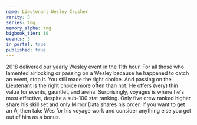 ```yaml
---
name: Lieutenant Wesley Crusher
rarity: 5
series: tng
memory_alpha: tng
bigbook_tier: 10
events: 3
in_portal: true
published: true
---
```


2018 delivered our yearly Wesley event in the 11th hour. For all those who lamented airlocking or passing on a Wesley because he happened to catch an event, stop it. You still made the right choice. And passing on the Lieutenant is the right choice more often than not. He offers (very) thin value for events, gauntlet, and arena. Surprisingly, voyages is where he's most effective, despite a sub-100 stat ranking. Only five crew ranked higher share his skill set and only Mirror Data shares his order. If you want to get an A, then take Wes for his voyage work and consider anything else you get out of him as a bonus.
